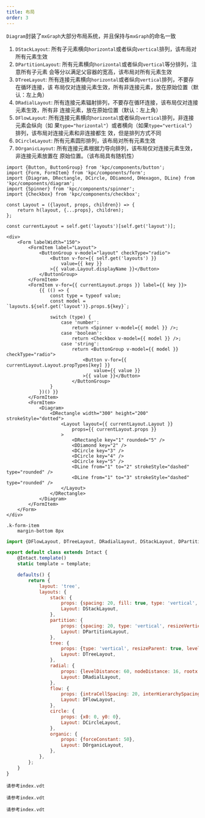 ```yaml
---
title: 布局
order: 3
---
```


`Diagram`封装了`mxGraph`大部分布局系统，并且保持与`mxGraph`的命名一致

1. `DStackLayout`: 所有子元素横向`horizontal`或者纵向`vertical`排列，该布局对所有元素生效
2. `DPartitionLayout`: 所有元素横向`horizontal`或者纵向`vertical`等分排列，注意所有子元素
会等分以满足父容器的宽高，该布局对所有元素生效
3. `DTreeLayout`: 所有连接元素横向`horizontal`或者纵向`vertical`排列，不要存在循环连接，该
布局仅对连接元素生效，所有非连接元素，放在原始位置（默认：左上角）
4. `DRadialLayout`: 所有连接元素辐射排列，不要存在循环连接，该布局仅对连接元素生效，所有非
连接元素，放在原始位置（默认：左上角）
5. `DFlowLayout`: 所有连接元素横向`horizontal`或者纵向`vertical`排列，非连接元素会纵向（如
果`type="horizontal"`）或者横向（如果`type="vertical"`）排列，该布局对连接元素和非连接都生
效，但是排列方式不同
6. `DCircleLayout`: 所有元素圆形排列，该布局对所有元素生效
7. `DOrganicLayout`: 所有连接元素根据力导向排列，该布局仅对连接元素生效，非连接元素放置在
原始位置。（该布局具有随机性）

```vdt
import {Button, ButtonGroup} from 'kpc/components/button';
import {Form, FormItem} from 'kpc/components/form';
import {Diagram, DRectangle, DCircle, DDiamond, DHexagon, DLine} from 'kpc/components/diagram';
import {Spinner} from 'kpc/components/spinner';
import {Checkbox} from 'kpc/components/checkbox';

const Layout = ({layout, props, children}) => {
    return h(layout, {...props}, children);
};

const currentLayout = self.get('layouts')[self.get('layout')];

<div>
    <Form labelWidth="150">
        <FormItem label="Layout">
            <ButtonGroup v-model="layout" checkType="radio">
                <Button v-for={{ self.get('layouts') }}
                    value={{ key }}
                >{{ value.Layout.displayName }}</Button>
            </ButtonGroup>
        </FormItem>
        <FormItem v-for={{ currentLayout.props }} label={{ key }}>
            {{ (() => {
                const type = typeof value;
                const model = `layouts.${self.get('layout')}.props.${key}`;

                switch (type) {
                    case 'number':
                        return <Spinner v-model={{ model }} />;
                    case 'boolean':
                        return <Checkbox v-model={{ model }} />;
                    case 'string':
                        return <ButtonGroup v-model={{ model }} checkType="radio">
                            <Button v-for={{ currentLayout.Layout.propTypes[key] }} 
                                value={{ value }}
                            >{{ value }}</Button>
                        </ButtonGroup>
                }
            })() }}
        </FormItem>
        <FormItem>
            <Diagram>
                <DRectangle width="300" height="200" strokeStyle="dotted">
                    <Layout layout={{ currentLayout.Layout }}
                        props={{ currentLayout.props }}
                    >
                        <DRectangle key="1" rounded="5" />
                        <DDiamond key="2" />
                        <DCircle key="3" />
                        <DCircle key="4" />
                        <DCircle key="5" />
                        <DLine from="1" to="2" strokeStyle="dashed" type="rounded" />
                        <DLine from="1" to="3" strokeStyle="dashed" type="rounded" />
                    </Layout>
                </DRectangle>
            </Diagram>
        </FormItem>
    </Form>
</div>
```

```styl
.k-form-item
    margin-bottom 8px
```

```js
import {DFlowLayout, DTreeLayout, DRadialLayout, DStackLayout, DPartitionLayout, DCircleLayout, DOrganicLayout} from 'kpc/components/diagram';

export default class extends Intact {
    @Intact.template()
    static template = template;

    defaults() {
        return {
            layout: 'tree',
            layouts: {
                stack: {
                    props: {spacing: 20, fill: true, type: 'vertical', resizeParent: true, border: 10, wrap: 600},
                    Layout: DStackLayout,
                },
                partition: {
                    props: {spacing: 20, type: 'vertical', resizeVertices: true, border: 10},
                    Layout: DPartitionLayout,
                },
                tree: {
                    props: {type: 'vertical', resizeParent: true, levelDistance: 30, nodeDistance: 16, groupPadding: 10},
                    Layout: DTreeLayout,
                },
                radial: {
                    props: {levelDistance: 60, nodeDistance: 16, rootx: 10, rooty: 150},
                    Layout: DRadialLayout,
                },
                flow: {
                    props: {intraCellSpacing: 20, interHierarchySpacing: 30, interRankCellSpacing: 50, type: 'vertical', resizeParent: true, parentBorder: 10},
                    Layout: DFlowLayout,
                },
                circle: {
                    props: {x0: 0, y0: 0}, 
                    Layout: DCircleLayout,
                },
                organic: {
                    props: {forceConstant: 50},
                    Layout: DOrganicLayout,
                },
            },
        };
    }
}
```

```vue-ignore
请参考index.vdt
```

```react-ignore
请参考index.vdt
```

```angular-ignore
请参考index.vdt
```
